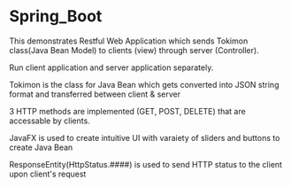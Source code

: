 # Spring_Boot

This demonstrates Restful Web Application which sends Tokimon class(Java Bean Model) to clients (view)
through server (Controller).

Run client application and server application separately.

Tokimon is the class for Java Bean which gets converted into JSON string format and transferred between client & server

3 HTTP methods are implemented (GET, POST, DELETE) that are accessable by clients.

JavaFX is used to create intuitive UI with varaiety of sliders and buttons to create Java Bean

ResponseEntity<String>(HttpStatus.####) is used to send HTTP status to the client upon client's request
